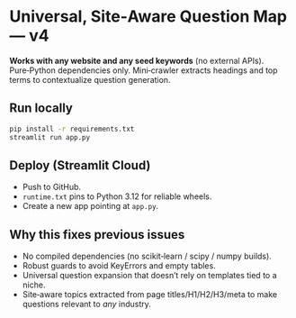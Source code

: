# Universal, Site‑Aware Question Map — v4

**Works with any website and any seed keywords** (no external APIs).  
Pure‑Python dependencies only. Mini‑crawler extracts headings and top terms to contextualize question generation.

## Run locally
```bash
pip install -r requirements.txt
streamlit run app.py
```

## Deploy (Streamlit Cloud)
- Push to GitHub.
- `runtime.txt` pins to Python 3.12 for reliable wheels.
- Create a new app pointing at `app.py`.

## Why this fixes previous issues
- No compiled dependencies (no scikit‑learn / scipy / numpy builds).
- Robust guards to avoid KeyErrors and empty tables.
- Universal question expansion that doesn’t rely on templates tied to a niche.
- Site‑aware topics extracted from page titles/H1/H2/H3/meta to make questions relevant to *any* industry.
